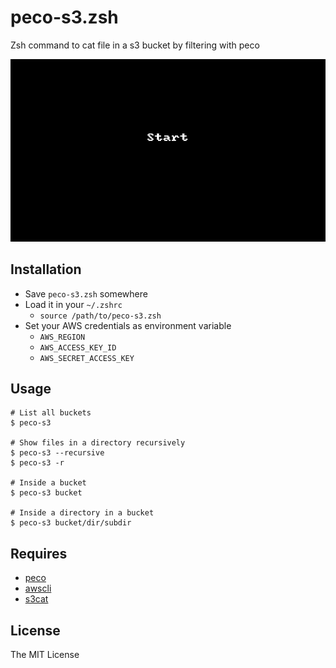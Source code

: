 # peco-s3.zsh

Zsh command to cat file in a s3 bucket by filtering with peco

![Screenshot](screenshot.gif)

## Installation

* Save `peco-s3.zsh` somewhere
* Load it in your `~/.zshrc`
  * `source /path/to/peco-s3.zsh`
* Set your AWS credentials as environment variable
  * `AWS_REGION`
  * `AWS_ACCESS_KEY_ID`
  * `AWS_SECRET_ACCESS_KEY`

## Usage

```
# List all buckets
$ peco-s3

# Show files in a directory recursively
$ peco-s3 --recursive
$ peco-s3 -r

# Inside a bucket
$ peco-s3 bucket

# Inside a directory in a bucket
$ peco-s3 bucket/dir/subdir
```

## Requires

* [peco](https://github.com/peco/peco)
* [awscli](https://pypi.python.org/pypi/awscli)
* [s3cat](https://pypi.python.org/pypi/s3cat)

## License

The MIT License
